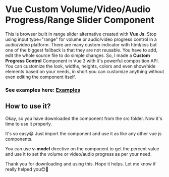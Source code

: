 # Vue Custom Volume/Video/Audio Progress/Range Slider Component
This is browser built in range slider alternative created with **Vue Js**. Stop using input type="range" for volume or audio/video progress control in a audio/video platform. 
There are many custom indicator with html/css but one of the biggest fallback is that they are not reusable. 
You have to add, edit the whole source file to do simple changes. So, I made a **Custom Progress Control** Component in Vue 3 with 
it's powerful composition API. You can customize the look, widths, heights, colors and even show/hide elements based on your needs, in short you can customize anything
without even editing the component itself.

### See examples here: [Examples](https://stackblitz.com/edit/vue-custom-range-slider-example)

## How to use it?

Okay, so you have downloaded the component from the src folder. Now it's time to use it properly.

It's so easy😁 Just import the component and use it as like any other vue js components. 

You can use **v-model** directive on the component
to get the percent value and use it to set the volume or video/audio progress as per your need. 


Thank you for downloading and using this. Hope it helps. Let me know if really helped you😊💖
